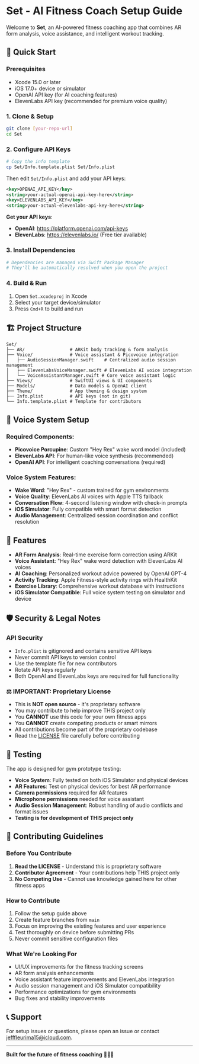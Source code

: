 # Set - AI Fitness Coach Setup Guide

Welcome to **Set**, an AI-powered fitness coaching app that combines AR form analysis, voice assistance, and intelligent workout tracking.

## 🚀 Quick Start

### Prerequisites
- Xcode 15.0 or later
- iOS 17.0+ device or simulator
- OpenAI API key (for AI coaching features)
- ElevenLabs API key (recommended for premium voice quality)

### 1. Clone & Setup
```bash
git clone [your-repo-url]
cd Set
```

### 2. Configure API Keys
```bash
# Copy the info template
cp Set/Info.template.plist Set/Info.plist
```

Then edit `Set/Info.plist` and add your API keys:
```xml
<key>OPENAI_API_KEY</key>
<string>your-actual-openai-api-key-here</string>
<key>ELEVENLABS_API_KEY</key>
<string>your-actual-elevenlabs-api-key-here</string>
```

**Get your API keys**:
- **OpenAI**: https://platform.openai.com/api-keys
- **ElevenLabs**: https://elevenlabs.io/ (Free tier available)

### 3. Install Dependencies
```bash
# Dependencies are managed via Swift Package Manager
# They'll be automatically resolved when you open the project
```

### 4. Build & Run
1. Open `Set.xcodeproj` in Xcode
2. Select your target device/simulator
3. Press `Cmd+R` to build and run

## 🏗️ Project Structure

```
Set/
├── AR/                 # ARKit body tracking & form analysis
├── Voice/              # Voice assistant & Picovoice integration
│   ├── AudioSessionManager.swift    # Centralized audio session management
│   ├── ElevenLabsVoiceManager.swift # ElevenLabs AI voice integration
│   └── VoiceAssistantManager.swift # Core voice assistant logic
├── Views/              # SwiftUI views & UI components
├── Models/             # Data models & OpenAI client
├── Theme/              # App theming & design system
├── Info.plist          # API keys (not in git)
└── Info.template.plist # Template for contributors
```

## 🎤 Voice System Setup

### **Required Components:**
- **Picovoice Porcupine**: Custom "Hey Rex" wake word model (included)
- **ElevenLabs API**: For human-like voice synthesis (recommended)
- **OpenAI API**: For intelligent coaching conversations (required)

### **Voice System Features:**
- **Wake Word**: "Hey Rex" - custom trained for gym environments
- **Voice Quality**: ElevenLabs AI voices with Apple TTS fallback
- **Conversation Flow**: 4-second listening window with check-in prompts
- **iOS Simulator**: Fully compatible with smart format detection
- **Audio Management**: Centralized session coordination and conflict resolution

## 🔑 Features

- **AR Form Analysis**: Real-time exercise form correction using ARKit
- **Voice Assistant**: "Hey Rex" wake word detection with ElevenLabs AI voices
- **AI Coaching**: Personalized workout advice powered by OpenAI GPT-4
- **Activity Tracking**: Apple Fitness-style activity rings with HealthKit
- **Exercise Library**: Comprehensive workout database with instructions
- **iOS Simulator Compatible**: Full voice system testing on simulator and device

## 🛡️ Security & Legal Notes

### **API Security**
- `Info.plist` is gitignored and contains sensitive API keys
- Never commit API keys to version control
- Use the template file for new contributors
- Rotate API keys regularly
- Both OpenAI and ElevenLabs keys are required for full functionality

### **⚖️ IMPORTANT: Proprietary License**
- This is **NOT open source** - it's proprietary software
- You may contribute to help improve THIS project only
- You **CANNOT** use this code for your own fitness apps
- You **CANNOT** create competing products or smart mirrors
- All contributions become part of the proprietary codebase
- Read the [LICENSE](LICENSE) file carefully before contributing

## 📱 Testing

The app is designed for gym prototype testing:
- **Voice System**: Fully tested on both iOS Simulator and physical devices
- **AR Features**: Test on physical devices for best AR performance
- **Camera permissions** required for AR features
- **Microphone permissions** needed for voice assistant
- **Audio Session Management**: Robust handling of audio conflicts and format issues
- **Testing is for development of THIS project only**

## 🤝 Contributing Guidelines

### **Before You Contribute**
1. **Read the LICENSE** - Understand this is proprietary software
2. **Contributor Agreement** - Your contributions help THIS project only
3. **No Competing Use** - Cannot use knowledge gained here for other fitness apps

### **How to Contribute**
1. Follow the setup guide above
2. Create feature branches from `main`
3. Focus on improving the existing features and user experience
4. Test thoroughly on device before submitting PRs
5. Never commit sensitive configuration files

### **What We're Looking For**
- UI/UX improvements for the fitness tracking screens
- AR form analysis enhancements
- Voice assistant feature improvements and ElevenLabs integration
- Audio session management and iOS Simulator compatibility
- Performance optimizations for gym environments
- Bug fixes and stability improvements

## 📞 Support

For setup issues or questions, please open an issue or contact jefffleurima15@icloud.com.

---

**Built for the future of fitness coaching** 🏋️‍♂️✨
